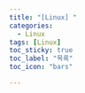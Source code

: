 ```yaml
---
title: "[Linux] "
categories:
  - Linux
tags: [Linux]
toc_sticky: true
toc_label: "목록"
toc_icon: "bars"

---
```


